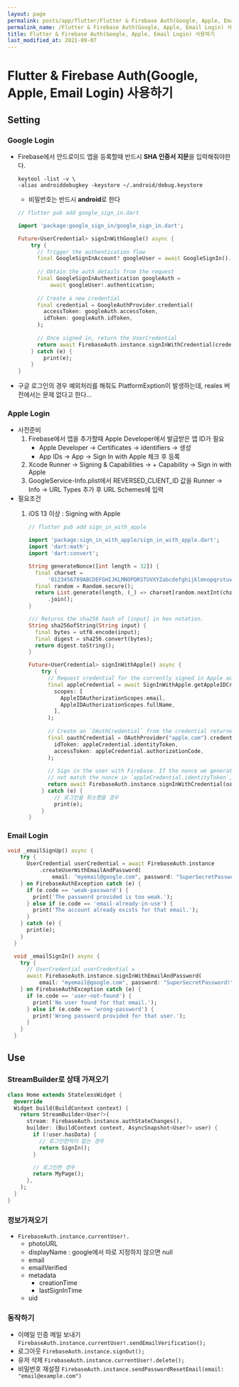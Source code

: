 ```yaml
---
layout: page
permalink: posts/app/flutter/Flutter & Firebase Auth(Google, Apple, Email Login) 사용하기
permalink_name: /Flutter & Firebase Auth(Google, Apple, Email Login) 사용하기
title: Flutter & Firebase Auth(Google, Apple, Email Login) 사용하기
last_modified_at: 2021-09-07
---
```


# Flutter & Firebase Auth(Google, Apple, Email Login) 사용하기

## Setting

### Google Login

- Firebase에서 안드로이드 앱을 등록할때 반드시 **SHA 인증서 지문**을 입력해줘야한다.
    ```
    keytool -list -v \
    -alias androiddebugkey -keystore ~/.android/debug.keystore
    ```
    
    - 비밀번호는 반드시 **android**로 한다
    
    ```dart
    // flutter pub add google_sign_in.dart
    
    import 'package:google_sign_in/google_sign_in.dart';
    
    Future<UserCredential> signInWithGoogle() async {
    	try {
    	  // Trigger the authentication flow
    	  final GoogleSignInAccount? googleUser = await GoogleSignIn().signIn();
    	
    	  // Obtain the auth details from the request
    	  final GoogleSignInAuthentication googleAuth =
    	      await googleUser!.authentication;
    	
    	  // Create a new credential
    	  final credential = GoogleAuthProvider.credential(
    	    accessToken: googleAuth.accessToken,
    	    idToken: googleAuth.idToken,
    	  );
    	
    	  // Once signed in, return the UserCredential
    	  return await FirebaseAuth.instance.signInWithCredential(credential);
    	} catch (e) {
    		print(e);
    	}
    }
    ```
    
- 구글 로그인의 경우 예외처리를 해줘도 PlatformExption이 발생하는데, reales 버전에서는 문제 없다고 한다...

### Apple Login

- 사전준비
    1. Firebase에서 앱을 추가할때 Apple Developer에서 발급받은 앱 ID가 필요
        - Apple Developer → Certificates → identifiers → 생성
        - App IDs → App → Sign In with Apple 체크 후 등록
    2. Xcode Runner → Signing & Capabilities → + Capability → Sign in with Apple
    3. GoogleService-Info.plist에서 REVERSED_CLIENT_ID 값을 Runner → Info → URL Types 추가 후 URL Schemes에 입력
- 필요조건
    1. iOS 13 이상 : Signing with Apple
        
        ```dart
        // flutter pub add sign_in_with_apple
        
        import 'package:sign_in_with_apple/sign_in_with_apple.dart';
        import 'dart:math';
        import 'dart:convert';
        
        String generateNonce([int length = 32]) {
          final charset =
              '0123456789ABCDEFGHIJKLMNOPQRSTUVXYZabcdefghijklmnopqrstuvwxyz-._';
          final random = Random.secure();
          return List.generate(length, (_) => charset[random.nextInt(charset.length)])
              .join();
        }
        
        /// Returns the sha256 hash of [input] in hex notation.
        String sha256ofString(String input) {
          final bytes = utf8.encode(input);
          final digest = sha256.convert(bytes);
          return digest.toString();
        }
        
        Future<UserCredential> signInWithApple() async {
        	try {
        	  // Request credential for the currently signed in Apple account.
        	  final appleCredential = await SignInWithApple.getAppleIDCredential(
        	    scopes: [
        	      AppleIDAuthorizationScopes.email,
        	      AppleIDAuthorizationScopes.fullName,
        	    ],
        	  );
        	
        	  // Create an `OAuthCredential` from the credential returned by Apple.
        	  final oauthCredential = OAuthProvider("apple.com").credential(
        	    idToken: appleCredential.identityToken,
        	    accessToken: appleCredential.authorizationCode,
        	  );
        	
        	  // Sign in the user with Firebase. If the nonce we generated earlier does
        	  // not match the nonce in `appleCredential.identityToken`, sign in will fail.
        	  return await FirebaseAuth.instance.signInWithCredential(oauthCredential);
        	} catch (e) {
        		// 로그인을 취소했을 경우
        		print(e);
        	}
        }
        ```
        

### Email Login

```dart
void _emailSignUp() async {
    try {
      UserCredential userCredential = await FirebaseAuth.instance
          .createUserWithEmailAndPassword(
              email: "myemail@google.com", password: "SuperSecretPassword!");
    } on FirebaseAuthException catch (e) {
      if (e.code == 'weak-password') {
        print('The password provided is too weak.');
      } else if (e.code == 'email-already-in-use') {
        print('The account already exists for that email.');
      }
    } catch (e) {
      print(e);
    }
  }

  void _emailSignIn() async {
    try {
      // UserCredential userCredential =
      await FirebaseAuth.instance.signInWithEmailAndPassword(
          email: "myemail@google.com", password: "SuperSecretPassword!");
    } on FirebaseAuthException catch (e) {
      if (e.code == 'user-not-found') {
        print('No user found for that email.');
      } else if (e.code == 'wrong-password') {
        print('Wrong password provided for that user.');
      }
    }
  }
```

## Use

### StreamBuilder로 상태 가져오기

```dart
class Home extends StatelessWidget {
  @override
  Widget build(BuildContext context) {
    return StreamBuilder<User?>(
      stream: FirebaseAuth.instance.authStateChanges(),
      builder: (BuildContext context, AsyncSnapshot<User?> user) {
        if (!user.hasData) {
          // 로그인한적이 없는 경우
          return SignIn();
        }

        // 로그인한 경우
        return MyPage();
      },
    );
  }
}
```

### 정보가져오기

- `FirebaseAuth.instance.currentUser!.`
    - photoURL
    - displayName : google에서 따로 지정하지 않으면 null
    - email
    - emailVerified
    - metadata
        - creationTime
        - lastSignInTime
    - uid

### 동작하기

- 이메일 인증 메일 보내기
    `FirebaseAuth.instance.currentUser!.sendEmailVerification();`
- 로그아웃
    `FirebaseAuth.instance.signOut();`
- 유저 삭제
    `FirebaseAuth.instance.currentUser!.delete();`
- 비밀번호 재설정
    `FirebaseAuth.instance.sendPasswordResetEmail(email: "email@example.com")`
